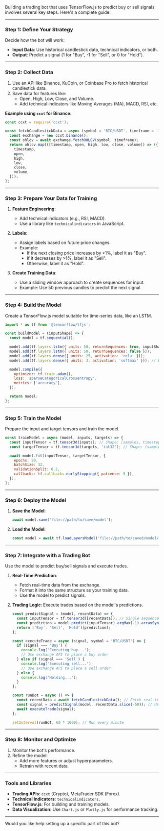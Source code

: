 Building a trading bot that uses TensorFlow.js to predict buy or sell signals involves several key steps. Here's a complete guide:

---

### **Step 1: Define Your Strategy**
Decide how the bot will work:
- **Input Data**: Use historical candlestick data, technical indicators, or both.
- **Output**: Predict a signal (1 for "Buy", -1 for "Sell", or 0 for "Hold").

---

### **Step 2: Collect Data**
1. Use an API like Binance, KuCoin, or Coinbase Pro to fetch historical candlestick data.
2. Save data for features like:
   - Open, High, Low, Close, and Volume.
   - Add technical indicators like Moving Averages (MA), MACD, RSI, etc.

**Example using `ccxt` for Binance**:
```javascript
const ccxt = require('ccxt');

const fetchCandlestickData = async (symbol = 'BTC/USDT', timeframe = '1h') => {
  const exchange = new ccxt.binance();
  const ohlcv = await exchange.fetchOHLCV(symbol, timeframe);
  return ohlcv.map(([timestamp, open, high, low, close, volume]) => ({
    timestamp,
    open,
    high,
    low,
    close,
    volume,
  }));
};
```

---

### **Step 3: Prepare Your Data for Training**
1. **Feature Engineering**:
   - Add technical indicators (e.g., RSI, MACD).
   - Use a library like `technicalindicators` in JavaScript.

2. **Labels**:
   - Assign labels based on future price changes.
   - Example:
     - If the next closing price increases by >1%, label it as "Buy".
     - If it decreases by >1%, label it as "Sell".
     - Otherwise, label it as "Hold".

3. **Create Training Data**:
   - Use a sliding window approach to create sequences for input.
   - Example: Use 50 previous candles to predict the next signal.

---

### **Step 4: Build the Model**
Create a TensorFlow.js model suitable for time-series data, like an LSTM.

```javascript
import * as tf from '@tensorflow/tfjs';

const buildModel = (inputShape) => {
  const model = tf.sequential();

  model.add(tf.layers.lstm({ units: 50, returnSequences: true, inputShape }));
  model.add(tf.layers.lstm({ units: 50, returnSequences: false }));
  model.add(tf.layers.dense({ units: 25, activation: 'relu' }));
  model.add(tf.layers.dense({ units: 3, activation: 'softmax' })); // Buy, Sell, Hold

  model.compile({
    optimizer: tf.train.adam(),
    loss: 'sparseCategoricalCrossentropy',
    metrics: ['accuracy'],
  });

  return model;
};
```

---

### **Step 5: Train the Model**
Prepare the input and target tensors and train the model.

```javascript
const trainModel = async (model, inputs, targets) => {
  const inputTensor = tf.tensor3d(inputs); // Shape: [samples, timesteps, features]
  const targetTensor = tf.tensor1d(targets, 'int32'); // Shape: [samples]

  await model.fit(inputTensor, targetTensor, {
    epochs: 50,
    batchSize: 32,
    validationSplit: 0.2,
    callbacks: tf.callbacks.earlyStopping({ patience: 5 }),
  });
};
```

---

### **Step 6: Deploy the Model**
1. **Save the Model**:
   ```javascript
   await model.save('file://path/to/save/model');
   ```
2. **Load the Model**:
   ```javascript
   const model = await tf.loadLayersModel('file://path/to/saved/model/model.json');
   ```

---

### **Step 7: Integrate with a Trading Bot**
Use the model to predict buy/sell signals and execute trades.

1. **Real-Time Prediction**:
   - Fetch real-time data from the exchange.
   - Format it into the same structure as your training data.
   - Use the model to predict signals.

2. **Trading Logic**:
   Execute trades based on the model's predictions.
   ```javascript
   const predictSignal = (model, recentData) => {
     const inputTensor = tf.tensor3d([recentData]); // Single sequence
     const prediction = model.predict(inputTensor).argMax(-1).arraySync()[0];
     return ['Buy', 'Sell', 'Hold'][prediction];
   };

   const executeTrade = async (signal, symbol = 'BTC/USDT') => {
     if (signal === 'Buy') {
       console.log('Executing buy...');
       // Use exchange API to place a buy order
     } else if (signal === 'Sell') {
       console.log('Executing sell...');
       // Use exchange API to place a sell order
     } else {
       console.log('Holding...');
     }
   };

   const runBot = async () => {
     const recentData = await fetchCandlestickData(); // Fetch real-time data
     const signal = predictSignal(model, recentData.slice(-50)); // Use the last 50 candles
     await executeTrade(signal);
   };

   setInterval(runBot, 60 * 1000); // Run every minute
   ```

---

### **Step 8: Monitor and Optimize**
1. Monitor the bot's performance.
2. Refine the model:
   - Add more features or adjust hyperparameters.
   - Retrain with recent data.

---

### **Tools and Libraries**
- **Trading APIs**: `ccxt` (Crypto), MetaTrader SDK (Forex).
- **Technical Indicators**: `technicalindicators`.
- **TensorFlow.js**: For building and training models.
- **Data Visualization**: Use `Chart.js` or `Plotly.js` for performance tracking.

---

Would you like help setting up a specific part of this bot?